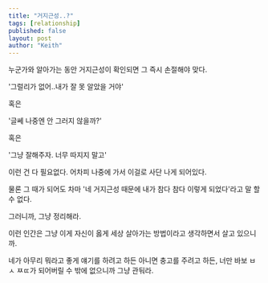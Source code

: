 ```yaml
---
title: "거지근성..?"
tags: [relationship]
published: false
layout: post
author: "Keith"
---
```


누군가와 알아가는 동안 거지근성이 확인되면 그 즉시 손절해야 맞다.

'그럴리가 없어..내가 잘 못 알았을 거야'

혹은

'글쎄 나중엔 안 그러지 않을까?'

혹은

'그냥 잘해주자. 너무 따지지 말고'

이런 건 다 필요없다. 어차피 나중에 가서 이걸로 사단 나게 되어있다. 

물론 그 때가 되어도 차마 '네 거지근성 때문에 내가 참다 참다 이렇게 되었다'라고 말 할 수 없다. 

그러니까, 그냥 정리해라.

이런 인간은 그냥 이게 자신이 옳게 세상 살아가는 방법이라고 생각하면서 살고 있으니까.

네가 아무리 뭐라고 좋게 얘기를 하려고 하든 아니면 충고를 주려고 하든, 너만 바보 ㅂㅅ ㅉㄸ가 되어버릴 수 밖에 없으니까 그냥 관둬라.